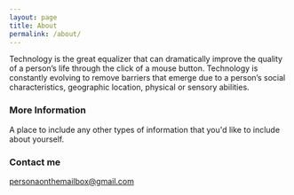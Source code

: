 ```yaml
---
layout: page
title: About
permalink: /about/
---
```


Technology is the great equalizer that can dramatically improve the quality of a person’s life through the click of a mouse button. Technology is constantly evolving to remove barriers that emerge due to a person’s social characteristics, geographic location, physical or sensory abilities.

### More Information

A place to include any other types of information that you'd like to include about yourself.

### Contact me

[personaonthemailbox@gmail.com](mailto:personaonthemailbox@gmail.com)
